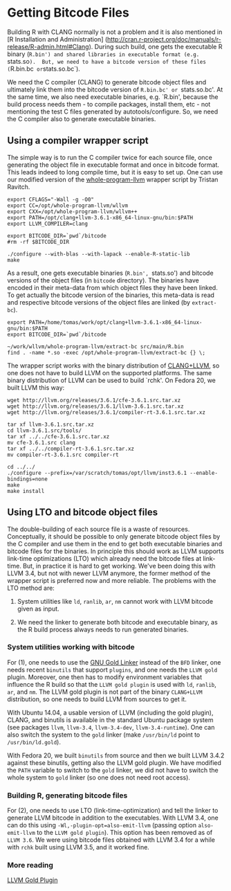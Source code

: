 # Getting Bitcode Files

Building R with CLANG normally is not a problem and it is also mentioned in
[R Installation and Administration]
(http://cran.r-project.org/doc/manuals/r-release/R-admin.html#Clang). 
During such build, one gets the executable R binary (`R.bin') and shared
libraries in executable format (e.g.  `stats.so`).  But, we need to have a
bitcode version of these files (`R.bin.bc` or`stats.so.bc`).

We need the C compiler (CLANG) to generate bitcode object files and
ultimately link them into the bitcode version of `R.bin.bc' or
`stats.so.bc'.  At the same time, we also need executable binaries, e.g. 
`R.bin', because the build process needs them - to compile packages, install
them, etc - not mentioning the test C files generated by
autotools/configure. So, we need the C compiler also to generate executable
binaries.

## Using a compiler wrapper script

The simple way is to run the C compiler twice for each source file, once
generating the object file in executable format and once in bitcode format. 
This leads indeed to long compile time, but it is easy to set up.  One can
use our modified version of the
[whole-program-llvm](https://github.com/kalibera/whole-program-llvm) wrapper
script by Tristan Ravitch.

```
export CFLAGS="-Wall -g -O0"
export CC=/opt/whole-program-llvm/wllvm
export CXX=/opt/whole-program-llvm/wllvm++
export PATH=/opt/clang+llvm-3.6.1-x86_64-linux-gnu/bin:$PATH
export LLVM_COMPILER=clang

export BITCODE_DIR=`pwd`/bitcode
#rm -rf $BITCODE_DIR

./configure --with-blas --with-lapack --enable-R-static-lib
make
```

As a result, one gets executable binaries (`R.bin', `stats.so') and bitcode
versions of the object files (in `bitcode` directory). The binaries have
encoded in their meta-data from which object files they have been linked. To
get actually the bitcode version of the binaries, this meta-data is read and
respective bitcode versions of the object files are linked (by `extract-bc`).

```
export PATH=/home/tomas/work/opt/clang+llvm-3.6.1-x86_64-linux-gnu/bin:$PATH
export BITCODE_DIR=`pwd`/bitcode

~/work/wllvm/whole-program-llvm/extract-bc src/main/R.bin
find . -name *.so -exec /opt/whole-program-llvm/extract-bc {} \;

```

The wrapper script works with the binary distribution of
[CLANG+LLVM](http://llvm.org/releases/download.html#3.6.1), so one does not
have to build LLVM on the supported platforms. The same binary distribution
of LLVM can be used to build `rchk'. On Fedora 20, we built LLVM this way:

```
wget http://llvm.org/releases/3.6.1/cfe-3.6.1.src.tar.xz
wget http://llvm.org/releases/3.6.1/llvm-3.6.1.src.tar.xz
wget http://llvm.org/releases/3.6.1/compiler-rt-3.6.1.src.tar.xz

tar xf llvm-3.6.1.src.tar.xz
cd llvm-3.6.1.src/tools/
tar xf ../../cfe-3.6.1.src.tar.xz
mv cfe-3.6.1.src clang
tar xf ../../compiler-rt-3.6.1.src.tar.xz
mv compiler-rt-3.6.1.src compiler-rt

cd ../../
./configure --prefix=/var/scratch/tomas/opt/llvm/inst3.6.1 --enable-bindings=none
make
make install
```

## Using LTO and bitcode object files

The double-building of each source file is a waste of resources. 
Conceptually, it should be possible to only generate bitcode object files by
the C compiler and use them in the end to get both executable binaries and
bitcode files for the binaries. In principle this should work as LLVM
supports link-time optimizations (LTO) which already need the bitcode files
at link-time. But, in practice it is hard to get working. We've been doing
this with LLVM 3.4, but not with newer LLVM anymore, the former method of
the wrapper script is preferred now and more reliable. The problems with the
LTO method are:

1. System utilities like `ld`, `ranlib`, `ar`, `nm` cannot work with LLVM
bitcode given as input.

2. We need the linker to generate both bitcode and executable binary, as the
R build process always needs to run generated binaries.

### System utilities working with bitcode

For (1), one needs to use the [GNU Gold
Linker](http://en.wikipedia.org/wiki/Gold_%28linker%29) instead of the `BFD`
linker, one needs recent `binutils` that support `plugins`, and one needs
the `LLVM gold` plugin. Moreover, one then has to modify environment
variables that influence the R build so that the `LLVM gold plugin` is used
with `ld`, `ranlib`, `ar`, and `nm`. The LLVM gold plugin is not part of the
binary `CLANG+LLVM` distribution, so one needs to build LLVM from sources to
get it.

With Ubuntu 14.04, a usable version of LLVM (including the gold plugin),
CLANG, and binutils is available in the standard Ubuntu package system (see
packages `llvm`, `llvm-3.4`, `llvm-3.4-dev`, `llvm-3.4-runtime`).  One can
also switch the system to the `gold` linker (make `/usr/bin/ld` point to
`/usr/bin/ld.gold`).

With Fedora 20, we built `binutils` from source and then we built LLVM 3.4.2
against these binutils, getting also the LLVM gold plugin.  We have modified
the `PATH` variable to switch to the `gold` linker, we did not have to
switch the whole system to `gold` linker (so one does not need root access).

### Building R, generating bitcode files

For (2), one needs to use LTO (link-time-optimization) and tell the linker
to generate LLVM bitcode in addition to the executables.  With LLVM 3.4, one
can do this using `-Wl,-plugin-opt=also-emit-llvm` (passing option
`also-emit-llvm` to the `LLVM gold plugin`).  This option has been removed
as of `LLVM 3.6`. We were using bitcode files obtained with LLVM 3.4 for a
while with `rchk` built using LLVM 3.5, and it worked fine.

### More reading

[LLVM Gold Plugin](http://llvm.org/docs/GoldPlugin.html)
